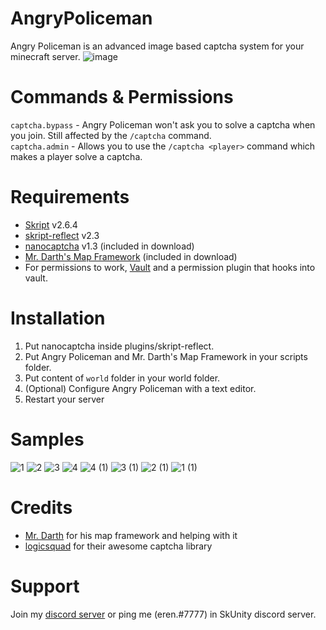 # AngryPoliceman
Angry Policeman is an advanced image based captcha system for your minecraft server.
![image](https://user-images.githubusercontent.com/67760502/222389664-19fe70ca-f967-4778-9493-54fa58dc1be8.png)

# Commands & Permissions
`captcha.bypass` - Angry Policeman won't ask you to solve a captcha when you join. Still affected by the `/captcha` command.  
`captcha.admin` - Allows you to use the `/captcha <player>` command which makes a player solve a captcha.

# Requirements
- [Skript](https://github.com/SkriptLang/Skript/releases) v2.6.4
- [skript-reflect](https://github.com/TPGamesNL/skript-reflect/releases) v2.3
- [nanocaptcha](https://github.com/logicsquad/nanocaptcha/releases) v1.3 (included in download)
- [Mr. Darth's Map Framework](https://github.com/Mr-Darth/Skriptness/blob/master/scripts/misc/map-renderers.sk) (included in download)
- For permissions to work, [Vault](https://github.com/MilkBowl/Vault/releases) and a permission plugin that hooks into vault.

# Installation
1. Put nanocaptcha inside plugins/skript-reflect.
2. Put Angry Policeman and Mr. Darth's Map Framework in your scripts folder.
3. Put content of `world` folder in your world folder.
4. (Optional) Configure Angry Policeman with a text editor.
5. Restart your server

# Samples
![1](https://user-images.githubusercontent.com/67760502/222256105-9166c384-cbe7-4f7b-8083-79689b3e1f4a.png)
![2](https://user-images.githubusercontent.com/67760502/222256111-69b831d5-ee52-41a3-bdd9-b07bd84ee64c.png)
![3](https://user-images.githubusercontent.com/67760502/222256115-4fb19702-2923-4d3f-a3df-8749e4c268b7.png)
![4](https://user-images.githubusercontent.com/67760502/222256122-3171fe47-d31c-4bcc-bb6c-752975a15bc6.png)
![4 (1)](https://user-images.githubusercontent.com/67760502/222256284-1ab83c8d-32a5-4c6c-83ff-359a6ba032d0.png)
![3 (1)](https://user-images.githubusercontent.com/67760502/222256292-b4bb7efa-b9cd-47d5-8971-c7856be698e1.png)
![2 (1)](https://user-images.githubusercontent.com/67760502/222256297-17163fff-8b69-458e-bee1-e4f3fc25bf73.png)
![1 (1)](https://user-images.githubusercontent.com/67760502/222256299-c435762c-f6c2-421e-b129-f71e5a604511.png)

# Credits
- [Mr. Darth](https://github.com/Mr-Darth) for his map framework and helping with it
- [logicsquad](https://github.com/logicsquad) for their awesome captcha library
 
# Support
Join my [discord server](https://discord.gg/py3hrJJvfy) or ping me (eren.#7777) in SkUnity discord server.
